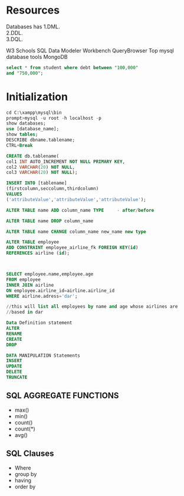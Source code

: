 # Resources
Databases has 
1.DML.  
2.DDL.  
3.DQL.  

W3 Schools
SQL Data Modeler
Workbench
QueryBrowser
Top mysql database tools
MongoDB

```sql
select * from student where debt between "100,000"
and "750,000";
```

# Initialization
```sql
cd C:\xampp\mysql\bin
prompt>mysql -u root -h localhost -p
show databases;
use [database_name];
show tables;
DESCRIBE dbname.tablename;
CTRL+Break
```
```sql
CREATE db.tablename(
col1 INT AUTO_INCREMENT NOT NULL PRIMARY KEY,
col2 VARCHAR(20) NOT NULL,
col3 VARCHAR(20) NOT NULL);
```

```sql
INSERT INTO [tablename]
(firstcolumn,seccolumn,thirdcolumn)
VALUES
('attributeValue','attributeValue','attributeValue');
```

```sql
ALTER TABLE name ADD column_name TYPE     - after/before

ALTER TABLE name DROP column_name 

ALTER TABLE name CHANGE column_name new_name new type
```
```sql
ALTER TABLE employee
ADD CONSTRAINT employee_airline_fk FOREIGN KEY(id) 
REFERENCES airline (id);



SELECT employee.name,employee.age
FROM employee
INNER JOIN airline
ON employee.airline_id=airline.airline_id
WHERE airline.adress='dar';

//this will list all employees by name and age whose airlines are 
//based in dar
```

```sql
Data Definition statement
ALTER 
RENAME
CREATE
DROP

DATA MANIPULATION Statements
INSERT
UPDATE
DELETE
TRUNCATE

```
## SQL AGGREGATE FUNCTIONS
- max()
- min()
- count()
- count(*)
- avg()

## SQL Clauses
- Where
- group by
- having 
- order by
